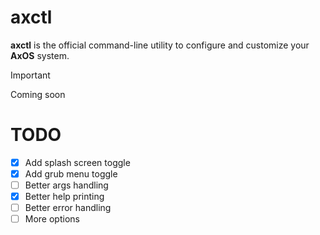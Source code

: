 # axctl

**axctl** is the official command-line utility to configure and customize your **AxOS** system.

> [!IMPORTANT]
> Coming soon

# TODO

- [x] Add splash screen toggle
- [x] Add grub menu toggle
- [ ] Better args handling
- [x] Better help printing
- [ ] Better error handling
- [ ] More options
